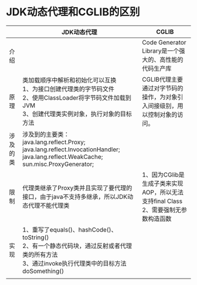 # JDK动态代理和CGLIB的区别

|          | JDK动态代理                                                  | CGLIB                                                        |
| -------- | ------------------------------------------------------------ | ------------------------------------------------------------ |
| 介绍     |                                                              | Code Generator Library是一个强大的、高性能的代码生产库       |
| 原理     | 类加载顺序中解析和初始化可以互换<br/>1、为接口创建代理类的字节码文件<br />2、使用ClassLoader将字节码文件加载到JVM<br/>3、创建代理类实例对象，执行对象的目标方法 | CGLIB代理主要通过对字节码的操作，为对象引入间接级别，用以控制对象的访问。 |
| 涉及的类 | 涉及到的主要类：<br/>java.lang.reflect.Proxy;<br/>java.lang.reflect.InvocationHandler;<br/>java.lang.reflect.WeakCache;<br/>sun.misc.ProxyGenerator; |                                                              |
| 限制     | 代理类继承了Proxy类并且实现了要代理的接口，由于java不支持多继承，所以JDK动态代理不能代理类 | 1、因为CGlib是生成子类来实现AOP，所以无法支持final Class<br/>2、需要强制无参数构造函数 |
| 实现     | 1、重写了equals()、hashCode()、toString()<br/>2、有一个静态代码块，通过反射或者代理类的所有方法<br>3、通过invoke执行代理类中的目标方法doSomething() |                                                              |
|          |                                                              |                                                              |



